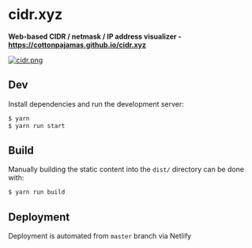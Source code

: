 # cidr.xyz

**Web-based CIDR / netmask / IP address visualizer - https://cottonpajamas.github.io/cidr.xyz**

[![cidr.png](cidr.png)](https://cottonpajamas.github.io/cidr.xyz)

## Dev

Install dependencies and run the development server:

```bash
$ yarn
$ yarn run start
```

## Build

Manually building the static content into the `dist/` directory can be done with:

```bash
$ yarn run build
```

## Deployment

Deployment is automated from `master` branch via Netlify
